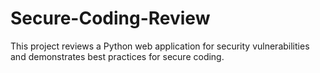 # Secure-Coding-Review
This project reviews a Python web application for security vulnerabilities and demonstrates best practices for secure coding.
